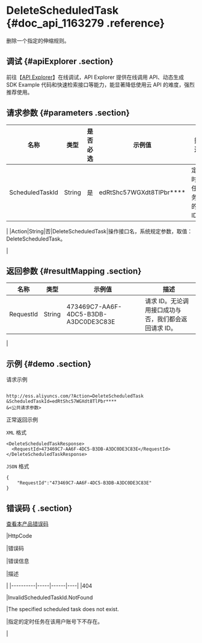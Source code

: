 # DeleteScheduledTask {#doc_api_1163279 .reference}

删除一个指定的伸缩规则。

## 调试 {#apiExplorer .section}

前往【[API Explorer](https://api.aliyun.com/#product=Ess&api=DeleteScheduledTask)】在线调试，API Explorer 提供在线调用 API、动态生成 SDK Example 代码和快速检索接口等能力，能显著降低使用云 API 的难度，强烈推荐使用。

## 请求参数 {#parameters .section}

|名称|类型|是否必选|示例值|描述|
|--|--|----|---|--|
|ScheduledTaskId|String|是|edRtShc57WGXdt8TlPbr\*\*\*\*|定时任务的 ID。

 |
|Action|String|否|DeleteScheduledTask|操作接口名，系统规定参数，取值：DeleteScheduledTask。

 |

## 返回参数 {#resultMapping .section}

|名称|类型|示例值|描述|
|--|--|---|--|
|RequestId|String|473469C7-AA6F-4DC5-B3DB-A3DC0DE3C83E|请求 ID。无论调用接口成功与否，我们都会返回请求 ID。

 |

## 示例 {#demo .section}

请求示例

``` {#request_demo}

http://ess.aliyuncs.com/?Action=DeleteScheduledTask
&ScheduledTaskId=edRtShc57WGXdt8TlPbr****
&<公共请求参数>

```

正常返回示例

`XML` 格式

``` {#xml_return_success_demo}
<DeleteScheduledTaskResponse>
  <RequestId>473469C7-AA6F-4DC5-B3DB-A3DC0DE3C83E</RequestId>
</DeleteScheduledTaskResponse>

```

`JSON` 格式

``` {#json_return_success_demo}
{
	"RequestId":"473469C7-AA6F-4DC5-B3DB-A3DC0DE3C83E"
}
```

## 错误码 { .section}

[查看本产品错误码](https://error-center.aliyun.com/status/product/Ess)

|HttpCode

|错误码

|错误信息

|描述

|
|----------|-----|------|----|
|404

|InvalidScheduledTaskId.NotFound

|The specified scheduled task does not exist.

|指定的定时任务在该用户账号下不存在。

|

